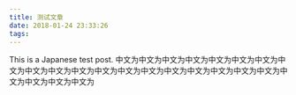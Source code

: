 ```yaml
---
title: 测试文章
date: 2018-01-24 23:33:26
tags:
---
```


This is a Japanese test post.
中文为中文为中文为中文为中文为中文为中文为中文为中文为中文为中文为中文为中文为中文为中文为中文为中文为中文为中文为中文为中文为中文为中文为

